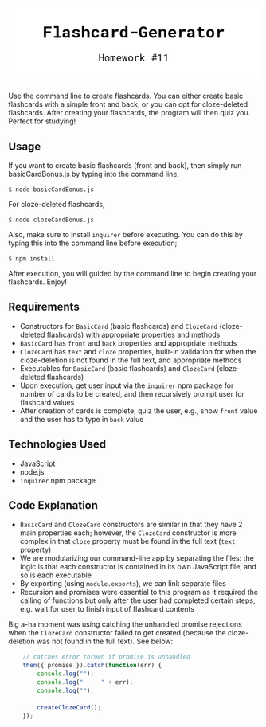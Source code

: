 # ![pageres](media/logo.png)

Use the command line to create flashcards. You can either create basic flashcards with a simple front and back, or you can opt for cloze-deleted flashcards. After creating your flashcards, the program will then quiz you. Perfect for studying!


## Usage

If you want to create basic flashcards (front and back), then simply run basicCardBonus.js by typing into the command line,

```
$ node basicCardBonus.js
```

For cloze-deleted flashcards,

```
$ node clozeCardBonus.js
```

Also, make sure to install `inquirer` before executing. You can do this by typing this into the command line before execution;

```
$ npm install
```

After execution, you will guided by the command line to begin creating your flashcards. Enjoy!

## Requirements

- Constructors for `BasicCard` (basic flashcards) and `ClozeCard` (cloze-deleted flashcards) with appropriate properties and methods
- `BasicCard` has `front` and `back` properties and appropriate methods
- `ClozeCard` has `text` and `cloze` properties, built-in validation for when the cloze-deletion is not found in the full text, and appropriate methods
- Executables for `BasicCard` (basic flashcards) and `ClozeCard` (cloze-deleted flashcards)
- Upon execution, get user input via the `inquirer` npm package for number of cards to be created, and then recursively prompt user for flashcard values
- After creation of cards is complete, quiz the user, e.g., show `front` value and the user has to type in `back` value

## Technologies Used

- JavaScript
- node.js
- `inquirer` npm package

## Code Explanation
- `BasicCard` and `ClozeCard` constructors are similar in that they have 2 main properties each; however, the `ClozeCard` constructor is more complex in that `cloze` property must be found in the full text (`text` property)
- We are modularizing our command-line app by separating the files: the logic is that each constructor is contained in its own JavaScript file, and so is each executable
- By exporting (using `module.exports`), we can link separate files
- Recursion and promises were essential to this program as it required the calling of functions but only after the user had completed certain steps, e.g. wait for user to finish input of flashcard contents

Big a-ha moment was using catching the unhandled promise rejections when the `ClozeCard` constructor failed to get created (because the cloze-deletion was not found in the full text). See below:

```js
	// catches error thrown if promise is unhandled
	then({ promise }).catch(function(err) {
		console.log("");
		console.log("     " + err);
		console.log("");

		createClozeCard();
	});
```